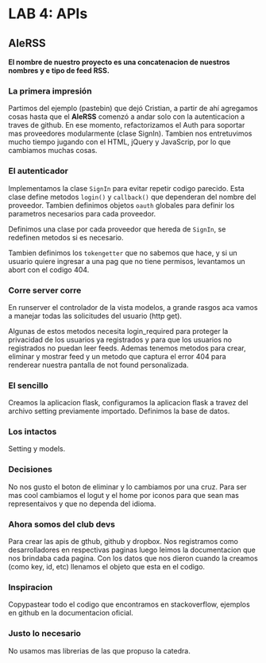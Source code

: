 # LAB 4: APIs
## AleRSS

**El nombre de nuestro proyecto es una concatenacion de nuestros nombres y e
tipo de feed RSS.**

### La primera impresión
Partimos del ejemplo (pastebin) que dejó Cristian, a partir de ahí agregamos cosas hasta que el **AleRSS** comenzó a andar solo con la autenticacion a traves de github. En ese momento, refactorizamos el Auth para soportar mas proveedores modularmente (clase SignIn). Tambien nos entretuvimos mucho tiempo jugando con el HTML, jQuery y JavaScrip, por lo que cambiamos muchas cosas.

### El autenticador
Implementamos la clase `SignIn` para evitar repetir codigo parecido. Esta clase define metodos `login()` y `callback()` que dependeran del nombre del proveedor. Tambien definimos objetos `oauth` globales para definir los parametros necesarios para cada proveedor.


Definimos una clase por cada proveedor que hereda de `SignIn`, se redefinen metodos si es necesario.


Tambien definimos los `tokengetter` que no sabemos que hace, y si un usuario quiere ingresar a una pag que no tiene permisos, levantamos un abort con el codigo 404.


### Corre server corre
En runserver el controlador de la vista modelos, a grande rasgos aca vamos a manejar todas las solicitudes del usuario (http get).

Algunas de estos metodos necesita login_required para proteger la privacidad de los usuarios ya registrados y para que los usuarios no registrados no puedan leer feeds. Ademas tenemos metodos para crear, eliminar y mostrar feed y un metodo que captura el error 404 para renderear nuestra pantalla de not found personalizada.

### El sencillo
Creamos la aplicacion flask, configuramos la aplicacion flask a travez del archivo setting previamente importado. Definimos la base de datos.

### Los intactos
Setting y models.


### Decisiones
No nos gusto el boton de eliminar y lo cambiamos por una cruz. Para ser mas cool cambiamos el logut y el home por iconos para que sean mas representaivos y que no dependa del idioma. 

### Ahora somos del club devs
Para crear las apis de gthub, github y dropbox. Nos registramos como desarrolladores en respectivas paginas luego leimos la documentacion que nos brindaba cada pagina. Con los datos que nos dieron cuando la creamos (como key, id, etc) llenamos el objeto que esta en el codigo.

### Inspiracion
Copypastear todo el codigo que encontramos en stackoverflow, ejemplos en github
en la documentacion oficial.

### Justo lo necesario
No usamos mas librerias de las que propuso la catedra.
